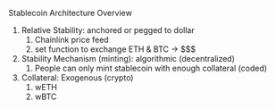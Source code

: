 Stablecoin Architecture Overview
1. Relative Stability: anchored or pegged to dollar
   1. Chainlink price feed 
   2. set function to exchange ETH & BTC -> $$$
2. Stability Mechanism (minting): algorithmic (decentralized)
   1. People can only mint stablecoin with enough collateral (coded)
3. Collateral: Exogenous (crypto)
   1. wETH
   2. wBTC


